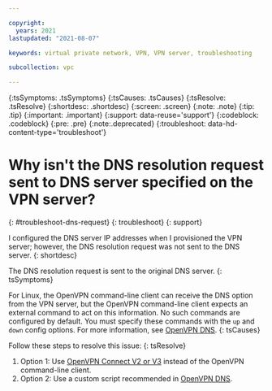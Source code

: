 ```yaml
---

copyright:
  years: 2021
lastupdated: "2021-08-07"

keywords: virtual private network, VPN, VPN server, troubleshooting

subcollection: vpc

---
```


{:tsSymptoms: .tsSymptoms}
{:tsCauses: .tsCauses}
{:tsResolve: .tsResolve}
{:shortdesc: .shortdesc}
{:screen: .screen}
{:note: .note}
{:tip: .tip}
{:important: .important}
{:support: data-reuse='support'}
{:codeblock: .codeblock}
{:pre: .pre}
{:note:.deprecated}
{:troubleshoot: data-hd-content-type='troubleshoot'}

# Why isn't the DNS resolution request sent to DNS server specified on the VPN server?
{: #troubleshoot-dns-request}
{: troubleshoot}
{: support}

I configured the DNS server IP addresses when I provisioned the VPN server; however, the DNS resolution request was not sent to the DNS server.
{: shortdesc}

The DNS resolution request is sent to the original DNS server.
{: tsSymptoms}

For Linux, the OpenVPN command-line client can receive the DNS option from the VPN server, but the OpenVPN command-line client expects an external command to act on this information. No such commands are configured by default. You must specify these commands with the `up` and `down` config options. For more information, see [OpenVPN DNS](https://wiki.archlinux.org/title/OpenVPN#DNS).
{: tsCauses}

Follow these steps to resolve this issue:
{: tsResolve}

1. Option 1: Use [OpenVPN Connect V2 or V3](https://openvpn.net/vpn-client/) instead of the OpenVPN command-line client.
1. Option 2: Use a custom script recommended in [OpenVPN DNS](https://wiki.archlinux.org/title/OpenVPN#DNS).
